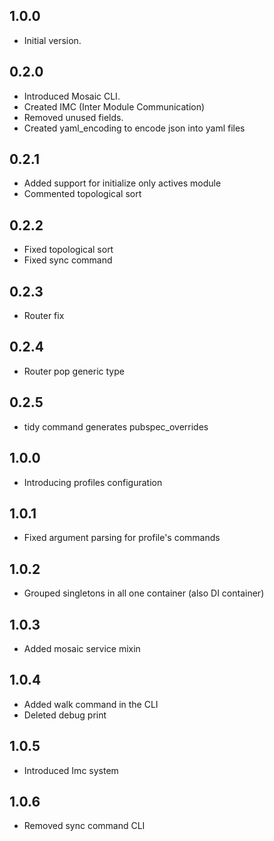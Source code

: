 ## 1.0.0

- Initial version.

## 0.2.0

- Introduced Mosaic CLI.
- Created IMC (Inter Module Communication)
- Removed unused fields.
- Created yaml_encoding to encode json into yaml files

## 0.2.1
- Added support for initialize only actives module
- Commented topological sort

## 0.2.2
- Fixed topological sort
- Fixed sync command

## 0.2.3
- Router fix

## 0.2.4
- Router pop generic type

## 0.2.5
- tidy command generates pubspec_overrides


## 1.0.0
- Introducing profiles configuration

## 1.0.1
- Fixed argument parsing for profile's commands

## 1.0.2
- Grouped singletons in all one container (also DI container)

## 1.0.3
- Added mosaic service mixin

## 1.0.4
- Added walk command in the CLI
- Deleted debug print
## 1.0.5
- Introduced Imc system
## 1.0.6
- Removed sync command CLI
